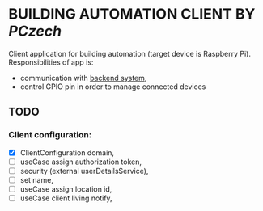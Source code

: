 # BUILDING AUTOMATION CLIENT BY *PCzech*

Client application for building automation (target device is Raspberry Pi).
Responsibilities of app is:

- communication with [backend system](https://github.com/czechp/building-automation-backend),
- control GPIO pin in order to manage connected devices

## TODO

### Client configuration:

- [x] ClientConfiguration domain,
- [ ] useCase assign authorization token,
- [ ] security (external userDetailsService),
- [ ] set name,
- [ ] useCase assign location id,
- [ ] useCase client living notify,